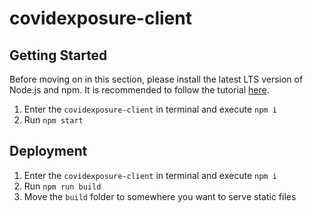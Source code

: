 # covidexposure-client

## Getting Started
Before moving on in this section, please install the latest LTS version of Node.js and npm. It is recommended to follow the tutorial [here](https://www.youtube.com/watch?v=ohBFbA0O6hs).

1. Enter the `covidexposure-client` in terminal and execute `npm i`
2. Run `npm start`

## Deployment
1. Enter the `covidexposure-client` in terminal and execute `npm i`
2. Run `npm run build`
3. Move the `build` folder to somewhere you want to serve static files
